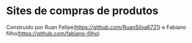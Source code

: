 # Sites de compras de produtos
Construido por Ruan Felipe(https://github.com/RuanSilva6721) e Fabiano filho(https://github.com/fabiano-filho)
